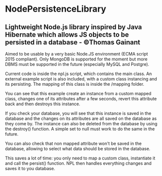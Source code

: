 # NodePersistenceLibrary
## Lightweight Node.js library inspired by Java Hibernate which allows JS objects to be persisted in a database - ©Thomas Gainant

Aimed to be usable by a very basic Node.JS environment (ECMA script 2015 compliant). Only MongoDB is supported for the moment but more DBMS must be supported in the future (especially MySQL and Postgre).

Current code is inside the npl.js script, which contains the main class. An external example script is also included, with a custom class instancing and its persisting. The mapping of this class is inside the /mapping folder.

You can see that this example create an instance from a custom mapped class, changes one of its attributes after a few seconds, revert this attribute back and then destroys this instance.

If you check your database, you will see that this instance is saved in the database and the changes on its attributes are all saved on the database as they come by. The instance can also be deleted from the database by using the destroy() function. A simple set to null must work to do the same in the future.

You can also check that non mapped attribute won't be saved in the database, allowing to select what data should be stored in the database.

This saves a lot of time: you only need to map a custom class, instantiate it and call the persist() function. NPL then handles everything changes and saves it to you database.
